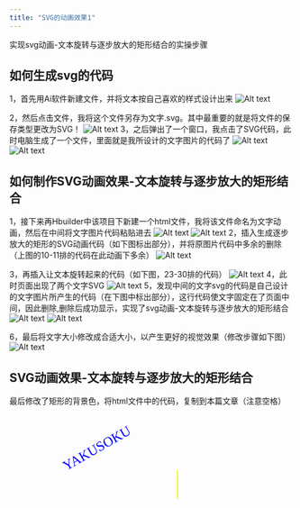```yaml
---
title: "SVG的动画效果1"
---
```


实现svg动画-文本旋转与逐步放大的矩形结合的实操步骤

## 如何生成svg的代码
1，首先用Ai软件新建文件，并将文本按自己喜欢的样式设计出来
![Alt text](https://gitee.com/NFUNM171061397/minimal-mistakes/raw/master/images/svg%E5%8A%A8%E7%94%BB01.jpg)

2，然后点击文件，我将这个文件另存为文字.svg。其中最重要的就是将文件的保存类型更改为SVG！
![Alt text](https://gitee.com/NFUNM171061397/minimal-mistakes/raw/master/images/svg%E5%8A%A8%E7%94%BB02.jpg)
3，之后弹出了一个窗口，我点击了SVG代码，此时电脑生成了一个文件，里面就是我所设计的文字图片的代码了
![Alt text](https://gitee.com/NFUNM171061397/minimal-mistakes/raw/master/images/svg%E5%8A%A8%E7%94%BB03.jpg)
![Alt text](https://gitee.com/NFUNM171061397/minimal-mistakes/raw/master/images/svg%E5%8A%A8%E7%94%BB04.jpg)
## 如何制作SVG动画效果-文本旋转与逐步放大的矩形结合
1，接下来再Hbuilder中该项目下新建一个html文件，我将该文件命名为文字动画，然后在<body></body>中间将文字图片代码粘贴进去
![Alt text](https://gitee.com/NFUNM171061397/minimal-mistakes/raw/master/images/svg%E5%8A%A8%E7%94%BB05.png)
![Alt text](https://gitee.com/NFUNM171061397/minimal-mistakes/raw/master/images/svg%E5%8A%A8%E7%94%BB07.png)
2，插入生成逐步放大的矩形的SVG动画代码（如下图标出部分），并将原图片代码中多余的删除（上图的10-11排的代码在此动画下多余）
![Alt text](https://gitee.com/NFUNM171061397/minimal-mistakes/raw/master/images/svg%E5%8A%A8%E7%94%BB08.png)

3，再插入让文本旋转起来的代码（如下图，23-30排的代码）
![Alt text](https://gitee.com/NFUNM171061397/minimal-mistakes/raw/master/images/svg%E5%8A%A8%E7%94%BB09.png)
4，此时页面出现了两个文字SVG
![Alt text](https://gitee.com/NFUNM171061397/minimal-mistakes/raw/master/images/svg%E5%8A%A8%E7%94%BB010.png)
5，发现中间的文字svg的代码是自己设计的文字图片所产生的代码（在下图中标出部分），这行代码使文字固定在了页面中间，因此删除,删除后成功显示，实现了svg动画-文本旋转与逐步放大的矩形结合
![Alt text](https://gitee.com/NFUNM171061397/minimal-mistakes/raw/master/images/svg%E5%8A%A8%E7%94%BB09.png)
![Alt text](https://gitee.com/NFUNM171061397/minimal-mistakes/raw/master/images/svg%E5%8A%A8%E7%94%BB012.png)

6，最后将文字大小修改成合适大小，以产生更好的视觉效果（修改步骤如下图）
![Alt text](https://gitee.com/NFUNM171061397/minimal-mistakes/raw/master/images/svg%E5%8A%A8%E7%94%BB013.png)

## SVG动画效果-文本旋转与逐步放大的矩形结合
最后修改了矩形的背景色，将html文件中的代码，复制到本篇文章（注意空格）

<html>
<head>
<meta charset="UTF-8">
<title></title>
</head>
<body>
<svg>
<?xml version="1.0" encoding="utf-8"?>
<!-- Generator: Adobe Illustrator 22.1.0, SVG Export Plug-In . SVG Version: 6.00 Build 0)  -->
<style type="text/css">
.st0{fill:#0000FF;}
.st1{font-family:'DFWaWaSC-W5-GBpc-EUC-H';}
.st2{font-size:24px;}
</style>
<svg xmlns="http://www.w3.org/2000/svg" version="1.1">
<rect id="rec" x="300" y="100" width="300" height="100" style="fill:yellow"> 
<animate attributeName="x" attributeType="XML" begin="0s" dur="6s" fill="freeze" from="300" to="0" /> 
<animate attributeName="y" attributeType="XML" begin="0s" dur="6s" fill="freeze" from="100" to="0" /> 
<animate attributeName="width" attributeType="XML" begin="0s" dur="6s" fill="freeze" from="300" to="800" /> 
<animate attributeName="height" attributeType="XML" begin="0s" dur="6s" fill="freeze" from="100" to="300" /> 
<animateColor attributeName="fill" attributeType="CSS" from="yellow" to="yellow" begin="2s" dur="4s" fill="freeze" />
</rect>
<g transform="translate(100,100)"> 
<text id="TextElement" x="0" y="0"  transform="matrix(1 0 0 1 342.2856 402.4287)" class="st0 st1 st2">YAKUSOKU
<set attributeName="visibility" attributeType="CSS" to="visible" begin="0s" dur="6s" fill="freeze" />
<animateMotion path="M 0 0 L 100 100" begin="0s" dur="6s" fill="freeze" />
<animateColor attributeName="fill" attributeType="CSS" from="yellow" to="yellow" begin="0s" dur="6s" fill="freeze" /> 
<animateTransform attributeName="transform" attributeType="XML" type="rotate" from="-30" to="0" begin="0s" dur="6s" fill="freeze" /> 
<animateTransform attributeName="transform" attributeType="XML" type="scale" from="1" to="3" additive="sum" begin="0s" dur="6s" fill="freeze" /> 
</text>
</svg>
</body>
</html>
